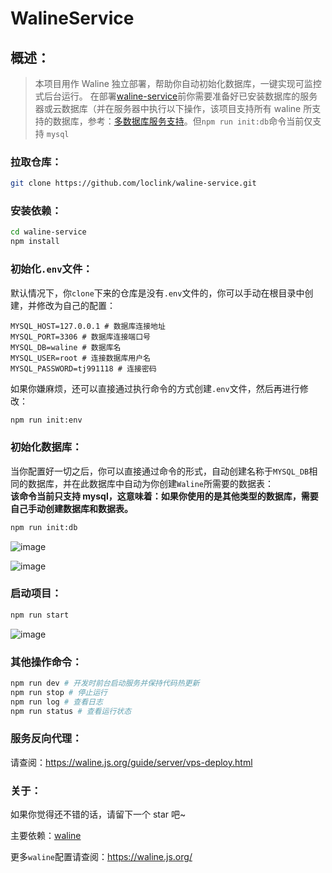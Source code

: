 # WalineService

## 概述：

> 本项目用作 Waline 独立部署，帮助你自动初始化数据库，一键实现可监控式后台运行。
> 在部署[waline-service](https://github.com/loclink/waline-service)前你需要准备好已安装数据库的服务器或云数据库（并在服务器中执行以下操作，该项目支持所有 waline 所支持的数据库，参考：[多数据库服务支持](https://waline.js.org/guide/server/databases.html)。但`npm run init:db`命令当前仅支持 `mysql`

### 拉取仓库：

```sh
git clone https://github.com/loclink/waline-service.git
```

### 安装依赖：

```sh
cd waline-service
npm install
```

### 初始化`.env`文件：

默认情况下，你`clone`下来的仓库是没有`.env`文件的，你可以手动在根目录中创建，并修改为自己的配置：

```env
MYSQL_HOST=127.0.0.1 # 数据库连接地址
MYSQL_PORT=3306 # 数据库连接端口号
MYSQL_DB=waline # 数据库名
MYSQL_USER=root # 连接数据库用户名
MYSQL_PASSWORD=tj991118 # 连接密码
```

如果你嫌麻烦，还可以直接通过执行命令的方式创建`.env`文件，然后再进行修改：

```sh
npm run init:env
```

### 初始化数据库：

当你配置好一切之后，你可以直接通过命令的形式，自动创建名称于`MYSQL_DB`相同的数据库，并在此数据库中自动为你创建`Waline`所需要的数据表：   
**该命令当前只支持 mysql，这意味着：如果你使用的是其他类型的数据库，需要自己手动创建数据库和数据表。**
```sh
npm run init:db
```

![image](https://tvax1.sinaimg.cn/large/0087ufIQgy1h5idir4pkoj30kv07atbt.jpg)

![image](https://tvax2.sinaimg.cn/large/0087ufIQgy1h5idl5sygaj306u03fq3d.jpg)

### 启动项目：

```sh
npm run start
```

![image](https://tva4.sinaimg.cn/large/0087ufIQgy1h5idn0aqy4j315z08k0yx.jpg)

### 其他操作命令：

```sh
npm run dev # 开发时前台启动服务并保持代码热更新
npm run stop # 停止运行
npm run log # 查看日志
npm run status # 查看运行状态
```

### 服务反向代理：

请查阅：https://waline.js.org/guide/server/vps-deploy.html

### 关于：

如果你觉得还不错的话，请留下一个 star 吧~

主要依赖：[waline](https://github.com/walinejs/waline)

更多`waline`配置请查阅：https://waline.js.org/
